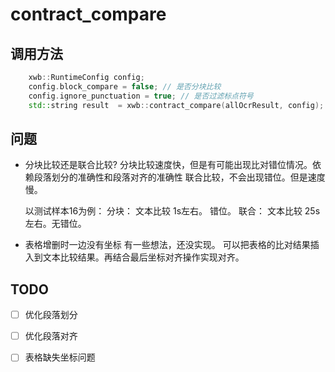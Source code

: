 # contract_compare


## 调用方法
```c++
    xwb::RuntimeConfig config;
    config.block_compare = false; // 是否分块比较
    config.ignore_punctuation = true; // 是否过滤标点符号
    std::string result  = xwb::contract_compare(allOcrResult, config);
```


## 问题
- 分块比较还是联合比较?
  分块比较速度快，但是有可能出现比对错位情况。依赖段落划分的准确性和段落对齐的准确性
  联合比较，不会出现错位。但是速度慢。

  以测试样本16为例：
  分块： 文本比较 1s左右。 错位。
  联合： 文本比较 25s 左右。无错位。

- 表格增删时一边没有坐标
  有一些想法，还没实现。
  可以把表格的比对结果插入到文本比较结果。再结合最后坐标对齐操作实现对齐。

## TODO
- [ ] 优化段落划分
- [ ] 优化段落对齐
- [ ] 表格缺失坐标问题



